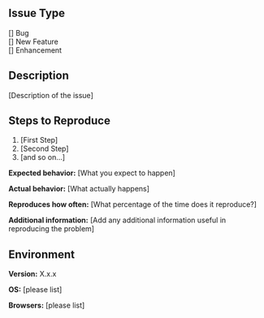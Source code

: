 ## Issue Type

<!-- Put an X between the brackets of one or more items below: -->

[] Bug  
[] New Feature  
[] Enhancement  
    
## Description

[Description of the issue]

## Steps to Reproduce

1. [First Step]
2. [Second Step]
3. [and so on...]

**Expected behavior:** [What you expect to happen]

**Actual behavior:** [What actually happens]

**Reproduces how often:** [What percentage of the time does it reproduce?]

**Additional information:** [Add any additional information useful in reproducing the problem]

## Environment

<!-- What version(s) exhibit(s) this issue? -->
**Version:** X.x.x

<!-- What OS(s) exhibit(s) this issue? -->
**OS:** [please list]

<!-- What browser(s) exhibit(s) this issue? -->
**Browsers:** [please list]
